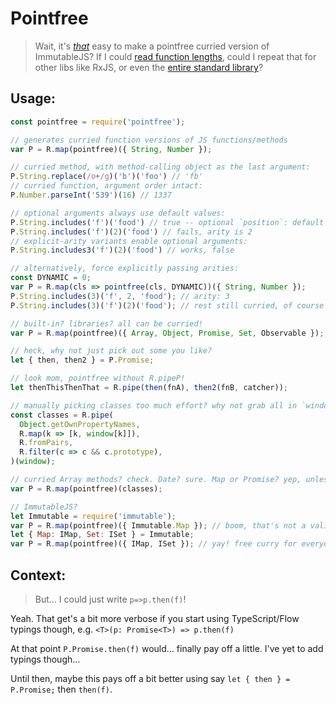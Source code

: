 # Pointfree

> Wait, it's [*that*](https://github.com/ramda/ramda/issues/1367#issuecomment-279887477) easy to make a pointfree curried version of ImmutableJS? If I could [read function lengths](https://developer.mozilla.org/en-US/docs/Web/JavaScript/Reference/Global_Objects/Function/length), could I repeat that for other libs like RxJS, or even the [entire standard library](https://developer.mozilla.org/en-US/docs/Web/JavaScript/Reference/Global_Objects)?

## Usage:

```js
const pointfree = require('pointfree');

// generates curried function versions of JS functions/methods
var P = R.map(pointfree)({ String, Number });

// curried method, with method-calling object as the last argument:
P.String.replace(/o+/g)('b')('foo') // 'fb'
// curried function, argument order intact:
P.Number.parseInt('539')(16) // 1337

// optional arguments always use default values:
P.String.includes('f')('food') // true -- optional `position`: default 0
P.String.includes('f')(2)('food') // fails, arity is 2
// explicit-arity variants enable optional arguments:
P.String.includes3('f')(2)('food') // works, false

// alternatively, force explicitly passing arities:
const DYNAMIC = 0;
var P = R.map(cls => pointfree(cls, DYNAMIC))({ String, Number });
P.String.includes(3)('f', 2, 'food'); // arity: 3
P.String.includes(3)('f')(2)('food'); // rest still curried, of course

// built-in? libraries? all can be curried!
var P = R.map(pointfree)({ Array, Object, Promise, Set, Observable });

// heck, why not just pick out some you like?
let { then, then2 } = P.Promise;

// look mom, pointfree without R.pipeP!
let thenThisThenThat = R.pipe(then(fnA), then2(fnB, catcher));

// manually picking classes too much effort? why not grab all in `window`?
const classes = R.pipe(
  Object.getOwnPropertyNames,
  R.map(k => [k, window[k]]),
  R.fromPairs,
  R.filter(c => c && c.prototype),
)(window);

// curried Array methods? check. Date? sure. Map or Promise? yep, unless you're on IE5.
var P = R.map(pointfree)(classes);

// ImmutableJS?
let Immutable = require('immutable');
var P = R.map(pointfree)({ Immutable.Map }); // boom, that's not a valid key...
let { Map: IMap, Set: ISet } = Immutable;
var P = R.map(pointfree)({ IMap, ISet }); // yay! free curry for everyone!
```

## Context:

> But... I could just write `p=>p.then(f)`!

Yeah. That get's a bit more verbose if you start using TypeScript/Flow typings though,
e.g. `<T>(p: Promise<T>) => p.then(f)`

At that point `P.Promise.then(f)` would... finally pay off a little.
I've yet to add typings though...

Until then, maybe this pays off a bit better using say `let { then } = P.Promise;` then `then(f)`.
